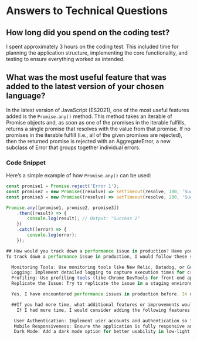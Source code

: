 # Answers to Technical Questions

## How long did you spend on the coding test?
I spent approximately 3 hours on the coding test. This included time for planning the application structure, implementing the core functionality, and testing to ensure everything worked as intended.

## What was the most useful feature that was added to the latest version of your chosen language?
In the latest version of JavaScript (ES2021), one of the most useful features added is the `Promise.any()` method. This method takes an iterable of Promise objects and, as soon as one of the promises in the iterable fulfills, returns a single promise that resolves with the value from that promise. If no promises in the iterable fulfill (i.e., all of the given promises are rejected), then the returned promise is rejected with an AggregateError, a new subclass of Error that groups together individual errors.

### Code Snippet
Here’s a simple example of how `Promise.any()` can be used:

```javascript
const promise1 = Promise.reject('Error 1');
const promise2 = new Promise((resolve) => setTimeout(resolve, 100, 'Success 2'));
const promise3 = new Promise((resolve) => setTimeout(resolve, 200, 'Success 3'));

Promise.any([promise1, promise2, promise3])
    .then((result) => {
        console.log(result); // Output: "Success 2"
    })
    .catch((error) => {
        console.log(error);
    });

## How would you track down a performance issue in production? Have you ever had to do this?
To track down a performance issue in production, I would follow these steps:

  Monitoring Tools: Use monitoring tools like New Relic, Datadog, or Google Analytics to gather performance metrics and identify slow endpoints or functions.
  Logging: Implement detailed logging to capture execution times for critical operations. This helps in identifying bottlenecks.
  Profiling: Use profiling tools (like Chrome DevTools for front-end applications) to analyze runtime performance and memory usage.
  Replicate the Issue: Try to replicate the issue in a staging environment to analyze it without affecting production.

  Yes, I have encountered performance issues in production before. In one instance, we noticed that a specific API endpoint was taking significantly longer to respond than expected. By using logging and monitoring tools, we identified that a database query was not properly indexed, leading to slow performance. After adding the necessary indexes, the performance improved dramatically.

  ##If you had more time, what additional features or improvements would you consider adding to the task management application?
    If I had more time, I would consider adding the following features and improvements to the task management application:

   User Authentication: Implement user accounts and authentication so that multiple users can manage their tasks independently.
   Mobile Responsiveness: Ensure the application is fully responsive and works well on mobile devices.
   Dark Mode: Add a dark mode option for better usability in low-light conditions.